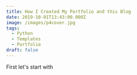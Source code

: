 ```yaml
---
title: How I Created My Portfolio and this Blog
date: 2019-10-01T13:43:00.000Z
image: /images/p4cover.jpg
tags:
  - Python
  - Templates
  - Portfolio
draft: false
---
```

First let's start with